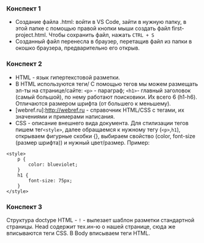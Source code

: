 ### Конспект 1
- Создание файла .html: войти в VS Code, зайти в нужную папку, в этой папке с помощью правой кнопки мыши создать файл first-project.html. Чтобы сохранить файл, нажать `CTRL + S`
- Созданный файл перенесла в браузер, перетащив файл из папки в окошко браузера, предварительно его открыв.  

### Конспект 2
- HTML - язык гипертекстовой разметки.
- В HTML используются теги/ С помощью тегов мы можем размещать эл-ты на странице/сайте:
`<p>` - параграф;
`<h1>`- главный заголовок (самый большой), по нему работают поисковики. Их всего 6 (h1-h6). Отличаются размером шрифта (от большего к меньшему).
- [webref.ru]:http://webref.ru - справочник HTML/CSS с тегами, их значениями и примерами написания.
- CSS - описание внешнего вида документа. Для стилизации тегов пишем тег`<style>`, далее обращаемся к нужному тегу (`<p>`,`h1`), открываем фигурные скобки {}, выбираем свойство (color, font-size (размер шрифта)) и нужный цвет/размер. Пример: 
```
<style>
    p {
        color: blueviolet;
    }
    h1 {
        font-size: 75px;
    }
</style> 
```

### Конспект 3
Структура doctype HTML - `!` - вылезает шаблон разметки стандартной страницы. Head  содержит тех.ин-ю о нашей странице, сюда же вписываются теги CSS. В Body вписываем теги HTML. 
